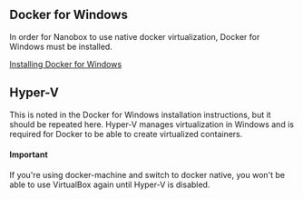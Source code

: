 ## Docker for Windows
In order for Nanobox to use native docker virtualization, Docker for Windows must be installed.

[Installing Docker for Windows](https://docs.docker.com/docker-for-windows/)

## Hyper-V
This is noted in the Docker for Windows installation instructions, but it should be repeated here. Hyper-V manages virtualization in Windows and is required for Docker to be able to create virtualized containers.

#### Important
If you're using docker-machine and switch to docker native, you won't be able to use VirtualBox again until Hyper-V is disabled.
